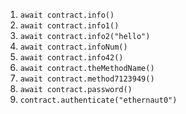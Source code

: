 1. `await contract.info()`
2. `await contract.info1()`
3. `await contract.info2("hello")`
4. `await contract.infoNum()`
5. `await contract.info42()`
6. `await contract.theMethodName()`
7. `await contract.method7123949()`
8. `await contract.password()`
9. `contract.authenticate("ethernaut0")`
